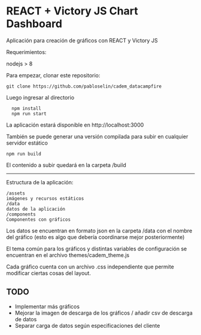 # REACT + Victory JS Chart Dashboard

Aplicación para creación de gráficos con REACT y Victory JS

Requerimientos:

nodejs > 8

Para empezar, clonar este repositorio:

    git clone https://github.com/pabloselin/cadem_datacampfire

Luego ingresar al directorio

      npm install
      npm run start

La aplicación estará disponible en http://localhost:3000

También se puede generar una versión compilada para subir en cualquier servidor estático

    npm run build

El contenido a subir quedará en la carpeta /build

---

Estructura de la aplicación:

    /assets
    imágenes y recursos estáticos
    /data
    datos de la aplicación
    /components
    Componentes con gráficos

Los datos se encuentran en formato json en la carpeta /data con el nombre del gráfico (esto es algo que debería coordinarse mejor posteriormente)

El tema común para los gráficos y distintas variables de configuración se encuentran en el archivo themes/cadem_theme.js

Cada gráfico cuenta con un archivo .css independiente que permite modificar ciertas cosas del layout.

## TODO

*   Implementar más gráficos
*   Mejorar la imagen de descarga de los gráficos / añadir csv de descarga de datos
*   Separar carga de datos según especificaciones del cliente
